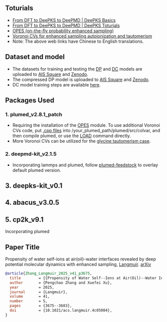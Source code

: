## Toturials
  - [From DFT to DeePKS to DeePMD | DeePKS Basics](https://nb.bohrium.dp.tech/detail/8742877753)
  - [From DFT to DeePKS to DeePMD | DeePKS Toturials](https://nb.bohrium.dp.tech/detail/7144731675)
  - [OPES (on-the-fly probability enhanced sampling)](https://bohrium.dp.tech/notebooks/9874998164)
  - [Voronoi CVs for enhanced sampling autoionization and tautomerism](https://bohrium.dp.tech/notebooks/83327491785)
  - Note: The above web links have Chinese to English translations.

## Dataset and model
  - The datasets for training and testing the [DP](https://github.com/Zhang-pchao/OilWaterInterface/tree/main/DeePMD_Training/DP) and [DC](https://github.com/Zhang-pchao/OilWaterInterface/tree/main/DeePMD_Training/DC) models are uploaded to [AIS Square](https://www.aissquare.com/datasets/detail?pageType=datasets&id=299) and [Zenodo](https://zenodo.org/records/14780363).
  - The compressed DP model is uploaded to [AIS Square](https://www.aissquare.com/models/detail?pageType=models&id=298) and [Zenodo](https://zenodo.org/records/14780363).
  - DC model training steps are available [here](https://github.com/Zhang-pchao/predict_atomic_charge).

## Packages Used

### 1. plumed_v2.8.1_patch
  - Requiring the installation of the [OPES](https://www.plumed.org/doc-v2.8/user-doc/html/_o_p_e_s.html) module. 
To use additional Voronoi CVs code, put [.cpp files](https://github.com/Zhang-pchao/OilWaterInterface/tree/main/Voronoi_CVs) into /your_plumed_path/plumed/src/colvar, and then compile plumed, or use the [LOAD](https://www.plumed.org/doc-v2.8/user-doc/html/_l_o_a_d.html) command directly.
  - More Voronoi CVs can be utilized for the [glycine tautomerism case](https://github.com/Zhang-pchao/GlycineTautomerism/tree/main).

### 2. deepmd-kit_v2.1.5
  - Incorporating lammps and plumed, follow [plumed-feedstock](https://github.com/Zhang-pchao/plumed-feedstock/tree/devel) to overlay default plumed version.
## 3. deepks-kit_v0.1

## 4. abacus_v3.0.5

## 5. cp2k_v9.1
Incorporating plumed

## Paper Title

Propensity of water self-ions at air(oil)-water interfaces revealed by deep potential molecular dynamics with enhanced sampling, [Langmuir](https://pubs.acs.org/doi/full/10.1021/acs.langmuir.4c05004). [arXiv](https://arxiv.org/abs/2404.07027)

```bibtex
@article{Zhang_Langmuir_2025_v41_p3675,
  title        = {{Propensity of Water Self--Ions at Air(Oil)--Water Interfaces Revealed by Deep Potential Molecular Dynamics with Enhanced Sampling}},
  author       = {Pengchao Zhang and Xuefei Xu},
  year         = 2025,
  journal      = {Langmuir},
  volume       = 41,
  number       = 5,
  pages        = {3675--3683},
  doi          = {10.1021/acs.langmuir.4c05004},
}
